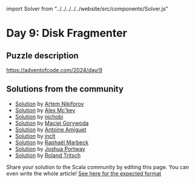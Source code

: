 import Solver from "../../../../../website/src/components/Solver.js"

# Day 9: Disk Fragmenter

## Puzzle description

https://adventofcode.com/2024/day/9

## Solutions from the community
- [Solution](https://github.com/nikiforo/aoc24/blob/main/src/main/scala/io/github/nikiforo/aoc24/D9T2.scala) by [Artem Nikiforov](https://github.com/nikiforo)
- [Solution](https://github.com/AlexMckey/AoC2024_Scala/blob/master/src/year2024/day09.scala) by [Alex Mc'key](https://github.com/AlexMckey)
- [Solution](https://github.com/nichobi/advent-of-code-2024/blob/main/09/solution.scala) by [nichobi](https://github.com/nichobi)
- [Solution](https://github.com/makingthematrix/AdventOfCode2024/blob/main/src/main/scala/io/github/makingthematrix/AdventofCode2024/DayNine.scala) by [Maciej Gorywoda](https://github.com/makingthematrix)
- [Solution](https://github.com/aamiguet/advent-2024/blob/main/src/main/scala/ch/aamiguet/advent2024/Day9.scala) by [Antoine Amiguet](https://github.com/aamiguet)
- [Solution](https://github.com/jnclt/adventofcode2024/blob/main/day09/disk-fragmenter.sc) by [jnclt](https://github.com/jnclt)
- [Solution](https://github.com/rmarbeck/advent2024/blob/main/day9/src/main/scala/Solution.scala) by [Raphaël Marbeck](https://github.com/rmarbeck)
- [Solution](https://github.com/jportway/advent2024/blob/master/src/main/scala/Day9.scala) by [Joshua Portway](https://github.com/jportway)
- [Solution](https://github.com/rolandtritsch/scala3-aoc-2024/blob/trunk/src/aoc2024/Day09.scala) by [Roland Tritsch](https://github.com/rolandtritsch)
  
Share your solution to the Scala community by editing this page.
You can even write the whole article! [See here for the expected format](https://github.com/scalacenter/scala-advent-of-code/discussions/424)
